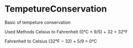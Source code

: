 # TempetureConservation

Basic of tempeture conservation

Used Methods
Celsius to Fahrenheit
(0°C × 9/5) + 32 = 32°F

Fahrenheit to Celsius
(32°F − 32) × 5/9 = 0°C
